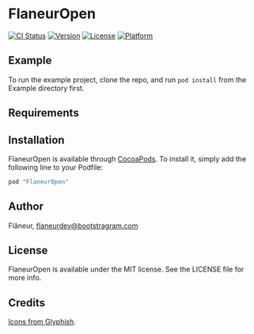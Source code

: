 # FlaneurOpen

[![CI Status](http://img.shields.io/travis/dirtyhenry/FlaneurOpen.svg?style=flat)](https://travis-ci.org/dirtyhenry/FlaneurOpen)
[![Version](https://img.shields.io/cocoapods/v/FlaneurOpen.svg?style=flat)](http://cocoapods.org/pods/FlaneurOpen)
[![License](https://img.shields.io/cocoapods/l/FlaneurOpen.svg?style=flat)](http://cocoapods.org/pods/FlaneurOpen)
[![Platform](https://img.shields.io/cocoapods/p/FlaneurOpen.svg?style=flat)](http://cocoapods.org/pods/FlaneurOpen)

## Example

To run the example project, clone the repo, and run `pod install` from the Example directory first.

## Requirements

## Installation

FlaneurOpen is available through [CocoaPods](http://cocoapods.org). To install
it, simply add the following line to your Podfile:

```ruby
pod "FlaneurOpen"
```

## Author

Flâneur, flaneurdev@bootstragram.com

## License

FlaneurOpen is available under the MIT license. See the LICENSE file for more info.

## Credits

[Icons from Glyphish](http://www.glyphish.com).
